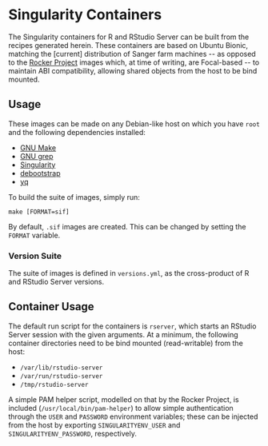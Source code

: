 # Singularity Containers

The Singularity containers for R and RStudio Server can be built from
the recipes generated herein. These containers are based on Ubuntu
Bionic, matching the [current] distribution of Sanger farm machines --
as opposed to the [Rocker Project](https://www.rocker-project.org)
images which, at time of writing, are Focal-based -- to maintain ABI
compatibility, allowing shared objects from the host to be bind mounted.

## Usage

These images can be made on any Debian-like host on which you have
`root` and the following dependencies installed:

* [GNU Make](https://www.gnu.org/software/make)
* [GNU grep](https://www.gnu.org/software/grep)
* [Singularity](https://github.com/sylabs/singularity)
* [debootstrap](https://wiki.debian.org/Debootstrap)
* [yq](https://mikefarah.gitbook.io/yq)

To build the suite of images, simply run:

    make [FORMAT=sif]

By default, `.sif` images are created. This can be changed by setting
the `FORMAT` variable.

### Version Suite

The suite of images is defined in `versions.yml`, as the cross-product
of R and RStudio Server versions.

## Container Usage

The default run script for the containers is `rserver`, which starts an
RStudio Server session with the given arguments. At a minimum, the
following container directories need to be bind mounted (read-writable)
from the host:

* `/var/lib/rstudio-server`
* `/var/run/rstudio-server`
* `/tmp/rstudio-server`

A simple PAM helper script, modelled on that by the Rocker Project, is
included (`/usr/local/bin/pam-helper`) to allow simple authentication
through the `USER` and `PASSWORD` environment variables; these can be
injected from the host by exporting `SINGULARITYENV_USER` and
`SINGULARITYENV_PASSWORD`, respectively.
